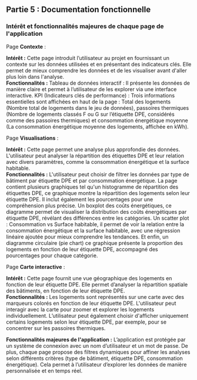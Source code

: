 ## Partie 5 : Documentation fonctionnelle

### Intérêt et fonctionnalités majeures de chaque page de l'application

Page **Contexte** :

**Intérêt :** Cette page introduit l’utilisateur au projet en fournissant un contexte sur les données utilisées et en présentant des indicateurs clés. Elle permet de mieux comprendre les données et de les visualiser avant d'aller plus loin dans l'analyse. <br>
**Fonctionnalités :** 
Tableau de données interactif : Il présente les données de manière claire et permet à l’utilisateur de les explorer via une interface interactive.
KPI (Indicateurs clés de performance) : Trois informations essentielles sont affichées en haut de la page :
Total des logements (Nombre total de logements dans le jeu de données), passoires thermiques (Nombre de logements classés F ou G sur l’étiquette DPE, considérés comme des passoires thermiques) et consommation énergétique moyenne (La consommation énergétique moyenne des logements, affichée en kWh).

Page **Visualisations** :

**Intérêt :** Cette page permet une analyse plus approfondie des données. L'utilisateur peut analyser la répartition des étiquettes DPE et leur relation avec divers paramètres, comme la consommation énergétique et la surface habitable. <br>
**Fonctionnalités :**
L'utilisateur peut choisir de filtrer les données par type de bâtiment par étiquette DPE et par consommation énergétique.
La page contient plusieurs graphiques tel qu'un histogramme de répartition des étiquettes DPE, ce graphique montre la répartition des logements selon leur étiquette DPE. Il inclut également les pourcentages pour une compréhension plus précise. Un boxplot des coûts énergétiques, ce diagramme permet de visualiser la distribution des coûts énergétiques par étiquette DPE, révélant des différences entre les catégories. Un scatter plot : Consommation vs Surface habitable, il permet de voir la relation entre la consommation énergétique et la surface habitable, avec une régression linéaire ajoutée pour mieux comprendre les tendances. Et enfin, un diagramme circulaire (pie chart) ce graphique présente la proportion des logements en fonction de leur étiquette DPE, accompagné des pourcentages pour chaque catégorie.

Page **Carte interactive** :

**Intérêt :** Cette page fournit une vue géographique des logements en fonction de leur étiquette DPE. Elle permet d’analyser la répartition spatiale des bâtiments, en fonction de leur étiquette DPE. <br>
**Fonctionnalités :**
Les logements sont représentés sur une carte avec des marqueurs colorés en fonction de leur étiquette DPE. L'utilisateur peut interagir avec la carte pour zoomer et explorer les logements individuellement. L’utilisateur peut également choisir d'afficher uniquement certains logements selon leur étiquette DPE, par exemple, pour se concentrer sur les passoires thermiques.

**Fonctionnalités majeures de l'application :**
L’application est protégée par un système de connexion avec un nom d’utilisateur et un mot de passe. De plus, chaque page propose des filtres dynamiques pour affiner les analyses selon différents critères (type de bâtiment, étiquette DPE, consommation énergétique). Cela permet à l’utilisateur d’explorer les données de manière personnalisée et en temps réel.

